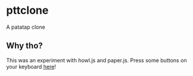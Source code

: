 # pttclone
A patatap clone

## Why tho?
This was an experiment with howl.js and paper.js.  Press some buttons on your keyboard [here](http://zachbiri.com/sandbox/pttclone)!
